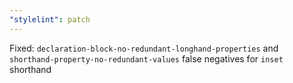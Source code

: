 ```yaml
---
"stylelint": patch
---
```


Fixed: `declaration-block-no-redundant-longhand-properties` and `shorthand-property-no-redundant-values` false negatives for `inset` shorthand
